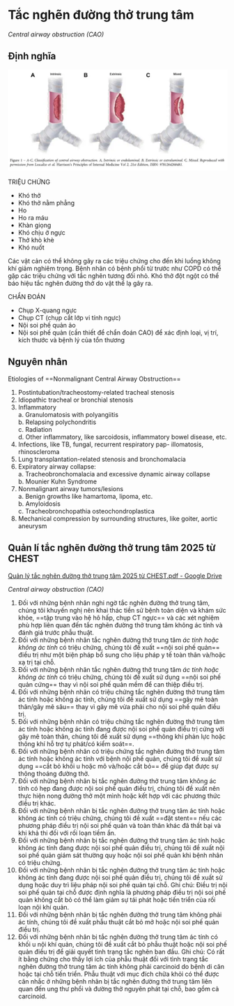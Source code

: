 # Tắc nghẽn đường thở trung tâm  
  
*Central airway obstruction (CAO)*  
  
## Định nghĩa  
  
![Quản lí tắc nghẽn đường thở trung tâm 2025 từ CHEST-20250208125840211](./200%20FILES/201%20Image/Qu%E1%BA%A3n%20l%C3%AD%20t%E1%BA%AFc%20ngh%E1%BA%BDn%20%C4%91%C6%B0%E1%BB%9Dng%20th%E1%BB%9F%20trung%20t%C3%A2m%202025%20t%E1%BB%AB%20CHEST-20250208125840211.webp)  
  
TRIỆU CHỨNG  
- Khó thở  
- Khó thở nằm phẳng  
- Ho  
- Ho ra máu  
- Khàn giọng  
- Khó chịu ở ngực  
- Thở khò khè  
- Khó nuốt  
  
Các vật cản có thể không gây ra các triệu chứng cho đến khi luồng không khí giảm nghiêm trọng. Bệnh nhân có bệnh phổi từ trước như COPD có thể gặp các triệu chứng với tắc nghẽn tương đối nhỏ. Khó thở đột ngột có thể báo hiệu tắc nghẽn đường thở do vật thể lạ gây ra.  
  
CHẨN ĐOÁN  
- Chụp X-quang ngực  
- Chụp CT (chụp cắt lớp vi tính ngực)  
- Nội soi phế quản ảo  
- Nội soi phế quản (cần thiết để chẩn đoán CAO) để xác định loại, vị trí, kích thước và bệnh lý của tổn thương  
  
  
## Nguyên nhân  
  
Etiologies of ==Nonmalignant Central Airway Obstruction==  
1. Postintubation/tracheostomy-related tracheal stenosis  
2. Idiopathic tracheal or bronchial stenosis  
3. Inflammatory  
	a. Granulomatosis with polyangiitis  
	b. Relapsing polychondritis  
	c. Radiation  
	d. Other inflammatory, like sarcoidosis, inflammatory bowel disease, etc.  
4. Infections, like TB, fungal, recurrent respiratory pap- illomatosis, rhinoscleroma  
5. Lung transplantation-related stenosis and bronchomalacia  
6. Expiratory airway collapse:  
	a. Tracheobronchomalacia and excessive dynamic airway collapse  
	b. Mounier Kuhn Syndrome  
7. Nonmalignant airway tumors/lesions  
	a. Benign growths like hamartoma, lipoma, etc.  
	b. Amyloidosis  
	c. Tracheobronchopathia osteochondroplastica  
8. Mechanical compression by surrounding structures, like goiter, aortic aneurysm  
  
  
  
## Quản lí tắc nghẽn đường thở trung tâm 2025 từ CHEST  
  
[Quản lý tắc nghẽn đường thở trung tâm 2025 từ CHEST.pdf - Google Drive](https://drive.google.com/file/d/1_nRjKK5S84XU5MGYG0khmuBSUEGlS4Ty/view)  
  
*Central airway obstruction (CAO)*  
  
1. Đối với những bệnh nhân nghi ngờ tắc nghẽn đường thở trung tâm, chúng tôi khuyến nghị nên khai thác tiền sử bệnh toàn diện và khám sức khỏe, ==tập trung vào hệ hô hấp, chụp CT ngực== và các xét nghiệm phù hợp liên quan đến tắc nghẽn đường thở trung tâm không ác tính và đánh giá trước phẫu thuật.  
2. Đối với những bệnh nhân tắc nghẽn đường thở trung tâm *ác tính hoặc không ác tính* có triệu chứng, chúng tôi đề xuất ==nội soi phế quản== điều trị như một biện pháp bổ sung cho liệu pháp y tế toàn thân và/hoặc xạ trị tại chỗ.  
3. Đối với những bệnh nhân tắc nghẽn đường thở trung tâm *ác tính hoặc không ác tính* có triệu chứng, chúng tôi đề xuất sử dụng ==nội soi phế quản cứng== thay vì nội soi phế quản mềm để can thiệp điều trị.  
4. Đối với những bệnh nhân có triệu chứng tắc nghẽn đường thở trung tâm ác tính hoặc không ác tính, chúng tôi đề xuất sử dụng ==gây mê toàn thân/gây mê sâu== thay vì gây mê vừa phải cho nội soi phế quản điều trị.  
5. Đối với những bệnh nhân có triệu chứng tắc nghẽn đường thở trung tâm ác tính hoặc không ác tính đang được nội soi phế quản điều trị cứng với gây mê toàn thân, chúng tôi đề xuất sử dụng ==thông khí phản lực hoặc thông khí hỗ trợ tự phát/có kiểm soát==.  
6. Đối với những bệnh nhân có triệu chứng tắc nghẽn đường thở trung tâm ác tính hoặc không ác tính với bệnh nội phế quản, chúng tôi đề xuất sử dụng ==cắt bỏ khối u hoặc mô và/hoặc cắt bỏ== để giúp đạt được sự thông thoáng đường thở.  
7. Đối với những bệnh nhân bị tắc nghẽn đường thở trung tâm không ác tính có hẹp đang được nội soi phế quản điều trị, chúng tôi đề xuất nên thực hiện nong đường thở một mình hoặc kết hợp với các phương thức điều trị khác.  
8. Đối với những bệnh nhân bị tắc nghẽn đường thở trung tâm ác tính hoặc không ác tính có triệu chứng, chúng tôi đề xuất ==đặt stent== nếu các phương pháp điều trị nội soi phế quản và toàn thân khác đã thất bại và khi khả thi đối với rối loạn tiềm ẩn.  
9. Đối với những bệnh nhân bị tắc nghẽn đường thở trung tâm ác tính hoặc không ác tính đang được nội soi phế quản điều trị, chúng tôi đề xuất nội soi phế quản giám sát thường quy hoặc nội soi phế quản khi bệnh nhân có triệu chứng.  
10. Đối với những bệnh nhân bị tắc nghẽn đường thở trung tâm ác tính hoặc không ác tính đang được nội soi phế quản điều trị, chúng tôi đề xuất sử dụng hoặc duy trì liệu pháp nội soi phế quản tại chỗ. Ghi chú: Điều trị nội soi phế quản tại chỗ được định nghĩa là phương pháp điều trị nội soi phế quản không cắt bỏ có thể làm giảm sự tái phát hoặc tiến triển của rối loạn nội khí quản.  
11. Đối với những bệnh nhân bị tắc nghẽn đường thở trung tâm không phải ác tính, chúng tôi đề xuất phẫu thuật cắt bỏ mở hoặc nội soi phế quản điều trị.  
12. Đối với những bệnh nhân bị tắc nghẽn đường thở trung tâm ác tính có khối u nội khí quản, chúng tôi đề xuất cắt bỏ phẫu thuật hoặc nội soi phế quản điều trị để giải quyết tình trạng tắc nghẽn ban đầu. Ghi chú: Có rất ít bằng chứng cho thấy lợi ích của phẫu thuật đối với tình trạng tắc nghẽn đường thở trung tâm ác tính không phải carcinoid do bệnh di căn hoặc tại chỗ tiến triển. Phẫu thuật với mục đích chữa khỏi có thể được cân nhắc ở những bệnh nhân bị tắc nghẽn đường thở trung tâm liên quan đến ung thư phổi và đường thở nguyên phát tại chỗ, bao gồm cả carcinoid.  
  
  
  
